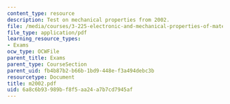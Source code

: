 ```yaml
---
content_type: resource
description: Test on mechanical properties from 2002.
file: /media/courses/3-225-electronic-and-mechanical-properties-of-materials-fall-2007/6a8c6b93989bf8f5aa24a7b7cd7945af_m2002.pdf
file_type: application/pdf
learning_resource_types:
- Exams
ocw_type: OCWFile
parent_title: Exams
parent_type: CourseSection
parent_uid: fb4b87b2-b66b-1bd9-448e-f3a494debc3b
resourcetype: Document
title: m2002.pdf
uid: 6a8c6b93-989b-f8f5-aa24-a7b7cd7945af
---
```

